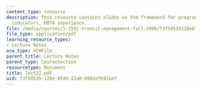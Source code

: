 ```yaml
---
content_type: resource
description: This resource contains slides on the framework for program design maintainance
  indicators, MBTA experience.
file: /media/courses/1-259j-transit-management-fall-2006/f3f50535128e8fdd12a0b902ef6931e7_lect22.pdf
file_type: application/pdf
learning_resource_types:
- Lecture Notes
ocw_type: OCWFile
parent_title: Lecture Notes
parent_type: CourseSection
resourcetype: Document
title: lect22.pdf
uid: f3f50535-128e-8fdd-12a0-b902ef6931e7
---
```

